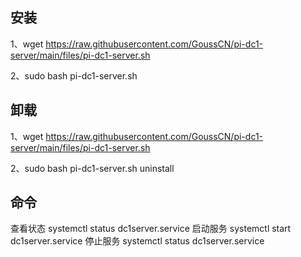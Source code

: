安装
-----------------------------
1、wget https://raw.githubusercontent.com/GoussCN/pi-dc1-server/main/files/pi-dc1-server.sh

2、sudo bash pi-dc1-server.sh

 
卸载
-----------------------------
1、wget https://raw.githubusercontent.com/GoussCN/pi-dc1-server/main/files/pi-dc1-server.sh

2、sudo bash pi-dc1-server.sh uninstall

命令
-----------------------------
查看状态 systemctl status dc1server.service
启动服务 systemctl start dc1server.service
停止服务 systemctl status dc1server.service
